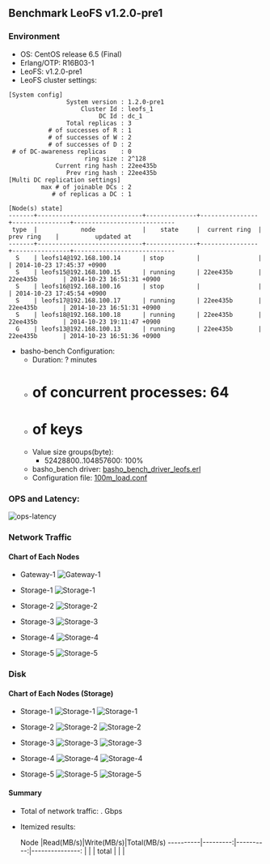 ## Benchmark LeoFS v1.2.0-pre1

### Environment

* OS: CentOS release 6.5 (Final)
* Erlang/OTP: R16B03-1
* LeoFS: v1.2.0-pre1
* LeoFS cluster settings:

```
[System config]
                System version : 1.2.0-pre1
                    Cluster Id : leofs_1
                         DC Id : dc_1
                Total replicas : 3
           # of successes of R : 1
           # of successes of W : 2
           # of successes of D : 2
 # of DC-awareness replicas    : 0
                     ring size : 2^128
             Current ring hash : 22ee435b
                Prev ring hash : 22ee435b
[Multi DC replication settings]
         max # of joinable DCs : 2
            # of replicas a DC : 1

[Node(s) state]
-------+-----------------------------+--------------+----------------+----------------+----------------------------
 type  |            node             |    state     |  current ring  |   prev ring    |          updated at         
-------+-----------------------------+--------------+----------------+----------------+----------------------------
  S    | leofs14@192.168.100.14      | stop         |                |                | 2014-10-23 17:45:37 +0900
  S    | leofs15@192.168.100.15      | running      | 22ee435b       | 22ee435b       | 2014-10-23 16:51:31 +0900
  S    | leofs16@192.168.100.16      | stop         |                |                | 2014-10-23 17:45:54 +0900
  S    | leofs17@192.168.100.17      | running      | 22ee435b       | 22ee435b       | 2014-10-23 16:51:31 +0900
  S    | leofs18@192.168.100.18      | running      | 22ee435b       | 22ee435b       | 2014-10-23 19:11:47 +0900
  G    | leofs13@192.168.100.13      | running      | 22ee435b       | 22ee435b       | 2014-10-23 16:51:36 +0900

```

* basho-bench Configuration:
    * Duration: ? minutes
    * # of concurrent processes: 64
    * # of keys
    * Value size groups(byte):
        * 52428800..104857600: 100%
    * basho_bench driver: [basho_bench_driver_leofs.erl](https://github.com/leo-project/leofs/blob/develop/test/src/basho_bench_driver_leofs.erl)
    * Configuration file: [100m_load.conf](20141023_165140/100m_load.conf)

### OPS and Latency:

![ops-latency](20141023_165140/summary.png)

### Network Traffic
#### Chart of Each Nodes

* Gateway-1
![Gateway-1](leofs13_20141023_165139/sar_1_20141023_165139_p1p1-if1.png)

* Storage-1
![Storage-1]()

* Storage-2
![Storage-2](leofs15_20141023_165139/sar_3_20141023_165139_p1p1-if1.png)

* Storage-3
![Storage-3](leofs16_20141023_165139/sar_3_20141023_165139_p1p1-if1.png)

* Storage-4
![Storage-4](leofs17_20141023_165139/sar_3_20141023_165139_p1p1-if1.png)

* Storage-5
![Storage-5](leofs18_20141023_165139/sar_2_20141023_165139_p1p1-if1.png)


### Disk
#### Chart of Each Nodes (Storage)

* Storage-1
![Storage-1]()
![Storage-1]()

* Storage-2
![Storage-2](leofs15_20141023_165139/sar_3_20141023_165139_dev8-16-t1.png)
![Storage-2](leofs15_20141023_165139/sar_3_20141023_165139_dev8-16-t2.png)

* Storage-3
![Storage-3](leofs16_20141023_165139/sar_3_20141023_165139_dev8-16-t1.png)
![Storage-3](leofs16_20141023_165139/sar_3_20141023_165139_dev8-16-t2.png)

* Storage-4
![Storage-4](leofs17_20141023_165139/sar_3_20141023_165139_dev8-16-t1.png)
![Storage-4](leofs17_20141023_165139/sar_3_20141023_165139_dev8-16-t2.png)

* Storage-5
![Storage-5](leofs18_20141023_165139/sar_2_20141023_165139_dev8-16-t1.png)
![Storage-5](leofs18_20141023_165139/sar_2_20141023_165139_dev8-16-t2.png)


#### Summary

* Total of network traffic:  .  Gbps
* Itemized results:

   Node   |Read(MB/s)|Write(MB/s)|Total(MB/s)
----------|---------:|----------:|---------------:
          |          |           |
total     |          |           |
